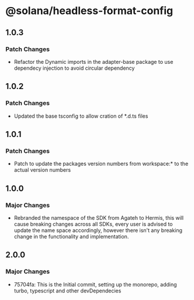 # @solana/headless-format-config

## 1.0.3

### Patch Changes

- Refactor the Dynamic imports in the adapter-base package to use dependecy injection to avoid circular dependency

## 1.0.2

### Patch Changes

- Updated the base tsconfig to allow cration of \*.d.ts files

## 1.0.1

### Patch Changes

- Patch to update the packages version numbers from workspace:\* to the actual version numbers

## 1.0.0

### Major Changes

- Rebranded the namespace of the SDK from Agateh to Hermis, this will cause breaking changes across all SDKs, every user is advised to update the name space accordingly, however there isn't any breaking change in the functionality and implementation.

## 2.0.0

### Major Changes

- 75704fa: This is the Initial commit, setting up the monorepo, adding turbo, typescript and other devDependecies

